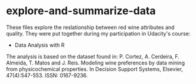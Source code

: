 # explore-and-summarize-data
These files explore the reslationship between red wine attributes and quality.
They were put together during my participation in Udacity's course:  

* Data Analysis with R

The analysis is based on the dataset found in:  P. Cortez, A. Cerdeira, F. Almeida, 
T. Matos and J. Reis. Modeling wine preferences by data mining from physicochemical 
properties. In Decision Support Systems, Elsevier, 47(4):547-553. ISSN: 0167-9236.
